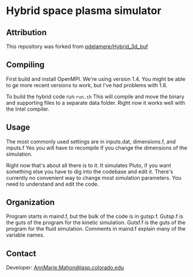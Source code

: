 # Hybrid space plasma simulator

## Attribution
This repository was forked from [pdelamere/Hybrid_3d_buf](https://github.com/pdelamere/Hybrid_3d_buf)

## Compiling
First build and install OpenMPI. We're using version 1.4. You might be able to ge more recent versions to work, but I've had problems with 1.8.

To build the hybrid code run `run.sh`
This will compile and move the binary and supporting files to a separate data folder.
Right now it works well with the Intel compiler.

## Usage
The most commonly used settings are in inputs.dat, dimensions.f, and inputs.f
Yes you will have to recompile if you change the dimensions of the simulation.

Right now that's about all there is to it. It simulates Pluto, if you want something else you 
have to dig into the codebase and edit it. There's currently no convenient way to change
most simulation parameters. You need to understand and edit the code.

## Organization
Program starts in maind.f, but the bulk of the code is in gutsp.f.
Gutsp.f is the guts of the program for the kinetic simulation.
Gutsf.f is the guts of the program for the fluid simulation.
Comments in maind.f explain many of the variable names.

## Contact
Developer: AnnMarie.Mahon@lasp.colorado.edu
